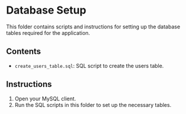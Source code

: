 # Database Setup

This folder contains scripts and instructions for setting up the database tables required for the application.

## Contents
- `create_users_table.sql`: SQL script to create the users table.

## Instructions
1. Open your MySQL client.
2. Run the SQL scripts in this folder to set up the necessary tables.
